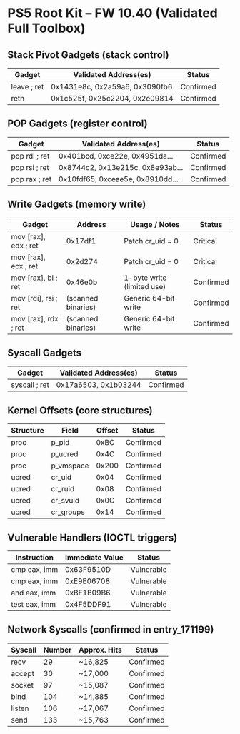 # PS5 Root Kit – FW 10.40 (Validated Full Toolbox)

## Stack Pivot Gadgets (stack control)
| Gadget      | Validated Address(es)                  | Status   |
|-------------|----------------------------------------|----------|
| leave ; ret | 0x1431e8c, 0x2a59a6, 0x3090fb6          | Confirmed |
| retn        | 0x1c525f, 0x25c2204, 0x2e09814          | Confirmed |

## POP Gadgets (register control)
| Gadget       | Validated Address(es)                  | Status   |
|--------------|----------------------------------------|----------|
| pop rdi ; ret | 0x401bcd, 0xce22e, 0x4951da…          | Confirmed |
| pop rsi ; ret | 0x8744c2, 0x13e215c, 0x8e93ab…        | Confirmed |
| pop rax ; ret | 0x10fdf65, 0xceae5e, 0x8910dd…        | Confirmed |

## Write Gadgets (memory write)
| Gadget          | Address       | Usage / Notes              | Status   |
|-----------------|---------------|----------------------------|----------|
| mov [rax], edx ; ret | 0x17df1   | Patch cr_uid = 0           | Critical |
| mov [rax], ecx ; ret | 0x2d274   | Patch cr_uid = 0           | Critical |
| mov [rax], bl ; ret  | 0x46e0b   | 1-byte write (limited use) | Confirmed |
| mov [rdi], rsi ; ret | (scanned binaries) | Generic 64-bit write | Confirmed |
| mov [rax], rdx ; ret | (scanned binaries) | Generic 64-bit write | Confirmed |

## Syscall Gadgets
| Gadget        | Validated Address(es)                  | Status   |
|---------------|----------------------------------------|----------|
| syscall ; ret | 0x17a6503, 0x1b03244                   | Confirmed |

## Kernel Offsets (core structures)
| Structure | Field     | Offset | Status   |
|-----------|-----------|--------|----------|
| proc      | p_pid     | 0xBC   | Confirmed |
| proc      | p_ucred   | 0x4C   | Confirmed |
| proc      | p_vmspace | 0x200  | Confirmed |
| ucred     | cr_uid    | 0x04   | Confirmed |
| ucred     | cr_ruid   | 0x08   | Confirmed |
| ucred     | cr_svuid  | 0x0C   | Confirmed |
| ucred     | cr_groups | 0x14   | Confirmed |

## Vulnerable Handlers (IOCTL triggers)
| Instruction | Immediate Value | Status     |
|-------------|-----------------|------------|
| cmp eax, imm | 0x63F9510D     | Vulnerable |
| cmp eax, imm | 0xE9E06708     | Vulnerable |
| and eax, imm | 0xBE1B09B6     | Vulnerable |
| test eax, imm| 0x4F5DDF91     | Vulnerable |

## Network Syscalls (confirmed in entry_171199)
| Syscall | Number | Approx. Hits | Status   |
|---------|--------|--------------|----------|
| recv    | 29     | ~16,825      | Confirmed |
| accept  | 30     | ~17,000      | Confirmed |
| socket  | 97     | ~15,087      | Confirmed |
| bind    | 104    | ~14,885      | Confirmed |
| listen  | 106    | ~17,067      | Confirmed |
| send    | 133    | ~15,763      | Confirmed |
